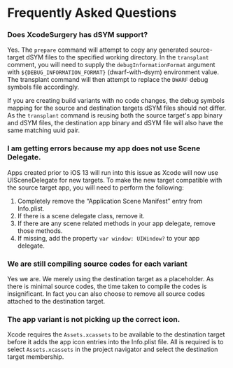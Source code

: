 
# Frequently Asked Questions

### Does XcodeSurgery has dSYM support?
Yes. The `prepare` command will attempt to copy any generated source-target dSYM files to the specified working directory. In the `transplant` comment, you will need to supply the `debugInformationFormat` argument with `${DEBUG_INFORMATION_FORMAT}` (dwarf-with-dsym) environment value. The transplant command will then attempt to replace the `DWARF` debug symbols file accordingly.

If you are creating build variants with no code changes, the debug symbols mapping for the source and destination targets dSYM files should not differ. As the `transplant` command is reusing both the source target's app binary and dSYM files, the destination app binary and dSYM file will also have the same matching uuid pair.


### I am getting errors because my app does not use Scene Delegate.
Apps created prior to iOS 13 will run into this issue as Xcode will now use UISceneDelegate for new targets. To make the new target compatible with the source target app, you will need to perform the following:
1. Completely remove the “Application Scene Manifest” entry from Info.plist.
2. If there is a scene delegate class, remove it.
3. If there are any scene related methods in your app delegate, remove those methods.
4. If missing, add the property `var window: UIWindow?` to your app delegate.

### We are still compiling source codes for each variant
Yes we are. We merely using the destination target as a placeholder. As there is minimal source codes, the time taken to compile the codes is insignificant. In fact you can also choose to remove all source codes attached to the destination target.

### The app variant is not picking up the correct icon.
Xcode requires the `Assets.xcassets` to be available to the destination target before it adds the app icon entries into the Info.plist file. All is required is to select `Assets.xcassets` in the project navigator and select the destination target membership.


